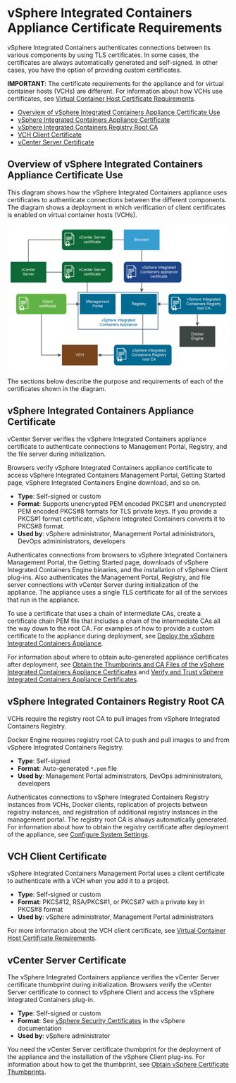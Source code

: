 # vSphere Integrated Containers Appliance Certificate Requirements #

vSphere Integrated Containers authenticates connections between its various components by using TLS certificates. In some cases, the certificates are always automatically generated and self-signed. In other cases, you have the option of providing custom certificates. 

**IMPORTANT**: The certificate requirements for the appliance and for virtual container hosts (VCHs) are different. For information about how VCHs use certificates, see [Virtual Container Host Certificate Requirements](vch_cert_reqs.md). 

- [Overview of vSphere Integrated Containers Appliance Certificate Use](#overview)
- [vSphere Integrated Containers Appliance Certificate](#appliance)
- [vSphere Integrated Containers Registry Root CA](#registry)
- [VCH Client Certificate](#client)
- [vCenter Server Certificate](#vcenter)

## Overview of vSphere Integrated Containers Appliance Certificate Use <a id="overview"></a>

This diagram shows how the vSphere Integrated Containers appliance uses certificates to authenticate connections between the different components. The diagram shows a deployment in which verification of client certificates is enabled on virtual container hosts (VCHs).

![vSphere Integrated Containers Appliance Certificates](graphics/appliance_certs.jpg)

The sections below describe the purpose and requirements of each of the certificates shown in the diagram.

## vSphere Integrated Containers Appliance Certificate <a id="appliance"></a>

vCenter Server verifies the vSphere Integrated Containers appliance certificate to authenticate connections to Management Portal, Registry, and the file server during initialization.

Browsers verify vSphere Integrated Containers appliance certificate to access vSphere Integrated Containers Management Portal, Getting Started page, vSphere Integrated Containers Engine download, and so on.

- **Type**: Self-signed or custom
- **Format**: Supports unencrypted PEM encoded PKCS#1 and unencrypted PEM encoded PKCS#8 formats for TLS private keys. If you provide a PKCS#1 format certificate, vSphere Integrated Containers converts it to PKCS#8 format.
- **Used by**: vSphere administrator, Management Portal administrators, DevOps admininistrators, developers

Authenticates connections from browsers to vSphere Integrated Containers Management Portal, the Getting Started page, downloads of vSphere Integrated Containers Engine binaries, and the installation of vSphere Client plug-ins. Also authenticates the Management Portal, Registry, and file server connections with vCenter Server during initialization of the appliance. The appliance uses a single TLS certificate for all of the services that run in the appliance.

To use a certificate that uses a chain of intermediate CAs, create a certificate chain PEM file that includes a chain of the intermediate CAs all the way down to the root CA. For examples of how to provide a custom certificate to the appliance during deployment, see [Deploy the vSphere Integrated Containers Appliance](deploy_vic_appliance.md).

For information about where to obtain auto-generated appliance certificates after deployment, see [Obtain the Thumbprints and CA Files of the vSphere Integrated Containers Appliance Certificates](obtain_appliance_certs.md) and [Verify and Trust vSphere Integrated Containers Appliance Certificates](../vic_cloud_admin/trust_vic_certs.md).

## vSphere Integrated Containers Registry Root CA <a id="registry"></a>

VCHs require the registry root CA to pull images from vSphere Integrated Containers Registry.

Docker Engine requires registry root CA to push and pull images to and from vSphere Integrated Containers Registry.

- **Type**: Self-signed
- **Format**: Auto-generated `*.pem` file
- **Used by**: Management Portal administrators, DevOps admininistrators, developers

Authenticates connections to vSphere Integrated Containers Registry instances from VCHs, Docker clients, replication of projects between registry instances, and registration of additional registry instances in the management portal. The registry root CA is always automatically generated. For information about how to obtain the registry certificate after deployment of the appliance, see [Configure System Settings](../vic_cloud_admin/configure_system.md).

## VCH Client Certificate <a id="client"></a>

vSphere Integrated Containers Management Portal uses a client certificate to authenticate with a VCH when you add it to a project.

- **Type**: Self-signed or custom
- **Format**: PKCS#12, RSA/PKCS#1, or PKCS#7 with a private key in PKCS#8 format
- **Used by**: vSphere administrator, Management Portal administrators

For more information about the VCH client certificate, see [Virtual Container Host Certificate Requirements](vch_cert_reqs.md).

## vCenter Server Certificate <a id="vcenter"></a>

The vSphere Integrated Containers appliance verifies the vCenter Server certificate thumbprint during initialization. Browsers verify the vCenter Server certificate to connect to vSphere Client and access the vSphere Integrated Containers plug-in. 

- **Type**: Self-signed or custom
- **Format**: See [vSphere Security Certificates](https://docs.vmware.com/en/VMware-vSphere/6.7/com.vmware.psc.doc/GUID-779A011D-B2DD-49BE-B0B9-6D73ECF99864.html) in the vSphere documentation
- **Used by**: vSphere administrator

You need the vCenter Server certificate thumbprint for the deployment of the appliance and the installation of the vSphere Client plug-ins. For information about how to get the thumbprint, see [Obtain vSphere Certificate Thumbprints](obtain_thumbprint.md).
